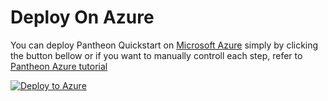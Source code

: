 # Deploy On Azure

You can deploy Pantheon Quickstart on [Microsoft Azure](https://azure.microsoft.com) simply by
clicking the button bellow or if you want to manually controll each step, refer to 
[Pantheon Azure tutorial](https://docs.pantheon.pegasys.tech/en/stable/Getting-Started/azure/Azure-Private-Network-Quickstart/) 
 
[![Deploy to Azure](http://azuredeploy.net/deploybutton.png)](https://portal.azure.com/#create/Microsoft.Template/uri/https%3A%2F%2Fraw.githubusercontent.com%2FPegaSysEng%2Fpantheon-quickstart%2Fmaster%2Fazure%2Fazuredeploy.json)
